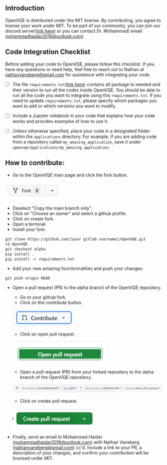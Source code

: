 
## Introduction

OpenVQE is distributed under the MIT license. By contributing, you agree to license your work under MIT. 
To be part of our community, you can join our discord server([link here](https://discord.gg/fBr5MQ34)) or you can contact Dr. Mohammad( email: mohammadhaidar2016@outlook.com).

## Code Integration Checklist

Before adding your code to OpenVQE, please follow this checklist. If you have any questions or need help, feel free to reach out to Nathan at [nathanvaneberg@gmail.com](mailto:nathanvaneberg@gmail.com) for assistance with integrating your code.

- [ ] The file `requirements.txt`([link here](https://github.com/OpenVQE/OpenVQE/blob/alpha/requirements.txt)) contains all package to needed and their version to run all the codes inside OpenVQE. You should be able to run all the code you want to integrate using this `requirements.txt`. If you need to update `requirements.txt`, please specify which packages you want to add or which versions you want to modify. 

- [ ] Include a Jupyter notebook in your code that explains how your code works and provides examples of how to use it.

- [ ] Unless otherwise specified, place your code in a designated folder within the `applications` directory. For example, if you are adding code from a repository called `my_amazing_application`, save it under `openvqe/applications/my_amazing_application`.

## How to contribute:

- Go to the OpenVQE main page and click the fork button.

![alt text](images/image-6.png)
- Deselect "Copy the main branch only".
- Click on "Choose an owner" and select a github profile.
- Click on create fork.
- Open a terminal.
- Install your fork: 
```shell
git clone https://github.com/[your gitlab username]/OpenVQE.git
cd OpenVQE
git checkout alpha
pip install .
pip install -r requirements.txt
```
- Add your new amazing functionnalities and push your changes: 
```shell
git push origin HEAD
```
- Open a pull request (PR) to the alpha branch of the OpenVQE repository.
    - Go to your github fork.
    - Click on the contribute button.

    ![alt text](images/image.png)
    - Click on open pull request.

    ![alt text](images/image-2.png)
    - Open a pull request (PR) from your forked repository to the alpha branch of the OpenVQE repository.

    ![alt text](images/image-3.png)
    - Click on create pull request.

    ![alt text](images/image-4.png)
- Finally, send an email to Mohammad Haidar (mohammadhaidar2016@outlook.com) with Nathan Vaneberg (nathanvaneberg@gmail.com) cc'd. Include a link to your PR, a description of your changes, and confirm your contribution will be licensed under MIT.